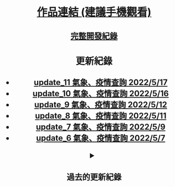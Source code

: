 <header>
  <h1><a href="https://mizuyang.github.io/environmentTools/#/">作品連結 (建議手機觀看)</a></h1>
  <h2><a href="https://equatorial-alloy-23b.notion.site/f6226e0c3e42458898d5cbdda240f6b6">完整開發紀錄</a><h2>
<header>
<article>
  <h3>更新紀錄</h3>
  <ul>
    <li><a href="https://equatorial-alloy-23b.notion.site/update_11-2022-5-17-a077182b88864ec78d87ff85ba3e0f09">update_11 氣象、疫情查詢 2022/5/17</a></li>
    <li><a href="https://equatorial-alloy-23b.notion.site/update_10-2022-5-16-a3ad5fc20eba4e40985f4a6c61d2913e">update_10 氣象、疫情查詢 2022/5/16</a></li>
    <li><a href="https://equatorial-alloy-23b.notion.site/update_9-2022-5-12-11aafc424bca47fcbe21fbecde751b52">update_9 氣象、疫情查詢 2022/5/12</a></li>
    <li><a href="https://equatorial-alloy-23b.notion.site/update_8-2022-5-11-f8deeb2583f74b4a85caea8d2df7e985">update_8 氣象、疫情查詢 2022/5/11</a></li>
    <li><a href="https://equatorial-alloy-23b.notion.site/update_7-2022-5-9-8ab45df4871947c38fac32fcacb84e35">update_7 氣象、疫情查詢 2022/5/9</a></li>
    <li><a href="https://equatorial-alloy-23b.notion.site/update_6-2022-5-7-125eaa8baf8546fa8bf7dc59e85d40dc">update_6 氣象、疫情查詢 2022/5/7</a></li>
  </ul>
  <details>
    <summary><h4>過去的更新紀錄<h4></summary>
    <ul>
      <li><a href="https://equatorial-alloy-23b.notion.site/update_5-2022-5-5-1080fe245d6245539bb7c478f3208af8">update_5 氣象、疫情查詢 2022/5/5</a></li>
      <li><a href="https://equatorial-alloy-23b.notion.site/update_4-2022-5-4-965a97b39fca471cbc885947f8f4a4b9">update_4 氣象、疫情查詢 2022/5/4</a></li>
      <li><a href="https://equatorial-alloy-23b.notion.site/update_3-2022-5-3-2703265bc09b4ed5a4ccb2aec5bb2512">update_3 氣象、疫情查詢 2022/5/3</a></li>
      <li><a href="https://equatorial-alloy-23b.notion.site/update_2-2022-5-2-f54aeb7fb6834418b083a311cb1c14a5">update_2 氣象、疫情查詢 2022/5/2</a></li>
      <li><a href="https://equatorial-alloy-23b.notion.site/update_1-2022-4-29-de2a1ec9fe7a48239417005f68a6d9b3">update_1 氣象、疫情查詢 2022/4/29</a></li>
    </ul>
  </details>
<article>
